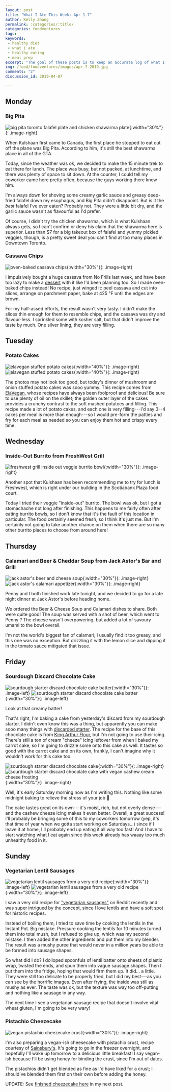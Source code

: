 ```yaml
---
layout: post
title: "What I Ate This Week: Apr 1–7"
author: Kelly Zhang
permalink: :categories/:title/
categories: foodventures
tags:
keywords:
 - healthy diet
 - what i ate
 - healthy eating
 - meal prep
excerpt: "The goal of these posts is to keep an accurate log of what I eat every day, even when those meals may not be particularly glamorous. That’s the case for this week’s food diary."
img: /food/foodventures/images/apr-7-2019.jpg
comments: "2"
discussion_id: 2019-04-07

---
```


Monday
------

### Big Pita

![big pita toronto falafel plate and chicken shawarma plate](/food/foodventures/images/big-pita.jpg){:width="30%"}{: .image-right}

When Kulshaan first came to Canada, the first place he stopped to eat out off the plane was Big Pita. According to him, it's still the best shawarma place in all of the GTA.

Today, since the weather was ok, we decided to make the 15 minute trek to eat there for lunch. The place was busy, but not packed, at lunchtime, and there was plenty of space to sit down. At the counter, I could tell my coworker came here pretty often, because the guys working there knew him.

I'm always down for shoving some creamy garlic sauce and greasy deep-fried falafel down my esophagus, and Big Pita didn't disappoint. But is it the *best* falafel I've ever eaten? Probably not. They were a little bit dry, and the garlic sauce wasn't as flavourful as I'd prefer.

Of course, I didn't try the chicken shawarma, which is what Kulshaan always gets, so I can't confirm or deny his claim that the shawarma here is superior. Less than $7 for a big takeout box of falafel and yummy pickled veggies, though, is a pretty sweet deal you can't find at too many places in Downtown Toronto.

### Cassava Chips

![oven-baked cassava chips](/food/foodventures/images/cassava-chips.jpg){:width="30%"}{: .image-right}

I impulsively bought a huge cassava from No Frills last week, and have been too lazy to make a [dessert](https://www.realordinaryfood.com/food-diary-feb-25-mar-3/#cassava-cupcakes) with it like I'd been planning too. So I made oven-baked chips instead! No recipe, just winged it: peel cassava and cut into slices, arrange on parchment paper, bake at 425 °F until the edges are brown.

For my half-assed efforts, the result wasn't very tasty. I didn't make the slices thin enough for them to resemble chips, and the cassava was dry and flavour-less. I sprinkled some with kosher salt, but that didn't improve the taste by much. One silver lining, they are very filling.

Tuesday
-------

### Potato Cakes

![elavegan stuffed potato cakes](/food/foodventures/images/potato-cakes-2.jpg){:width="40%"}{: .image-right}
![elavegan stuffed potato cakes](/food/foodventures/images/potato-cakes-1.jpg){:width="40%"}{: .image-right}

The photos may not look too good, but today's dinner of mushroom and onion stuffed potato cakes was sooo yummy. This recipe comes from [ElaVegan](https://elavegan.com/stuffed-potato-cakes-vegan-gluten-free/#wprm-recipe-container-3661), whose recipes have always been foolproof and delicious! Be sure to use plenty of oil on the skillet; the golden outer layer of the cakes provides a crunchy contrast to the soft mashed potatoes and filling. This recipe made a lot of potato cakes, and each one is very filling---I'd say 3--4 cakes per meal is more than enough---so I would pre-form the patties and fry for each meal as needed so you can enjoy them hot and crispy every time.

Wednesday
---------

### Inside-Out Burrito from FreshWest Grill

![freshwest grill inside out veggie burrito bowl](/food/foodventures/images/freshwest.jpg){:width="30%"}{: .image-right}

Another spot that Kulshaan has been recommending me to try for lunch is Freshwest, which is right under our building in the Scotiabank Plaza food court.

Today I tried their veggie "inside-out" burrito. The bowl was ok, but I got a stomachache not long after finishing. This happens to me fairly often after eating burrito bowls, so I don't know that it's the fault of this location in particular. The food certainly seemed fresh, so I think it's just me. But I'm certainly not going to take another chance on them when there are so many other burrito places to choose from around here!

Thursday
--------

### Calamari and Beer & Cheddar Soup from Jack Astor's Bar and Grill

![jack astor's beer and cheese soup](/food/foodventures/images/jack-astor.jpg){:width="30%"}{: .image-right}
![jack astor's calamari appetizer](/food/foodventures/images/jack-astor-1.jpg){:width="30%"}{: .image-right}

Penny and I both finished work late tonight, and we decided to go for a late night dinner at Jack Astor's before heading home.

We ordered the Beer & Cheese Soup and Calamari dishes to share. Both were quite good! The soup was served with a shot of beer, which went to Penny ? The cheese wasn't overpowering, but added a lot of savoury umami to the bowl overall.

I'm not the world's biggest fan of calamari; I usually find it too greasy, and this one was no exception. But drizzling it with the lemon slice and dipping it in the tomato sauce mitigated that issue.

Friday
------

### Sourdough Discard Chocolate Cake

![sourdough starter discard chocolate cake batter](/food/foodventures/images/sourdough-discard-chocolate-cake-1.jpg){:width="30%"}{: .image-left}
![sourdough starter discard chocolate cake batter](/food/foodventures/images/sourdough-discard-chocolate-cake-2.jpg){:width="30%"}{: .image-left}

Look at that creamy batter!

That's right, I'm baking a cake from yesterday's discard from my sourdough starter. I didn't even know this was a thing, but apparently you can make sooo many things with [discarded starter](https://www.kingarthurflour.com/collections/sourdough-discard-recipes/). The recipe for the base of this chocolate cake is from [King Arthur Flour](https://www.kingarthurflour.com/recipes/sourdough-chocolate-cake-recipe), but I'm not going to use their icing. There's still a ton of cream "cheeze" icing leftover from when I baked my carrot cake, so I'm going to drizzle some onto this cake as well. It tastes so good with the carrot cake and on its own, frankly, I can't imagine why it wouldn't work for this cake too.

![sourdough starter discard chocolate cake](/food/foodventures/images/sourdough-discard-chocolate-cake-3.jpg){:width="30%"}{: .image-right}
![sourdough starter discard chocolate cake with vegan cashew cream cheese frosting](/food/foodventures/images/sourdough-discard-chocolate-cake-5.jpg){:width="30%"}{: .image-right}

Well, it's early Saturday morning now as I'm writing this. Nothing like some midnight baking to relieve the stress of your job 🙂

The cake tastes great on its own---it's moist, rich, but not overly dense---and the cashew cheeze icing makes it even better. Overall, a great success! I'll probably be bringing some of this to my coworkers tomorrow (yep, it's that time of year when we gotta start working on Saturdays...) since if I leave it at home, I'll probably end up eating it all way too fast! And I have to start watching what I eat again since this week already has waaay too much unhealthy food in it.

Sunday
------

### Vegetarian Lentil Sausages

![vegetarian lentil sausages from a very old recipe](/food/foodventures/images/lentil-sausage-1.jpg){:width="30%"}{: .image-left}
![vegetarian lentil sausages from a very old recipe](/food/foodventures/images/lentil-sausage-2.jpg){:width="30%"}{: .image-left}

I saw a very old recipe for ["vegetarian sausages"](https://www.reddit.com/r/VegRecipes/comments/bckhpg/trying_a_historic_vegetarian_recipe_sausages/) on Reddit recently and was super intrigued by the concept, since I love lentils and have a soft spot for historic recipes.

Instead of boiling them, I tried to save time by cooking the lentils in the Instant Pot. Big mistake. Pressure cooking the lentils for 10 minutes turned them into total mush, but I refused to give up, which was my second mistake. I then added the other ingredients and put them into my blender. The result was a mushy puree that would never in a million years be able to be formed into sausage shapes.

So what did I do? I dolloped spoonfuls of lentil batter onto sheets of plastic wrap, twisted the ends, and spun them into vague sausage shapes. Then I put them into the fridge, hoping that would firm them up. It did... a little. They were still too delicate to be properly fried, but I did my best---as you can see by the horrific images. Even after frying, the inside was still as mushy as ever. The taste was ok, but the texture was way too off-putting and nothing like a sausage in any way.

The next time I see a vegetarian sausage recipe that doesn't involve vital wheat gluten, I'm going to be very wary!

### Pistachio Cheezecake

![vegan pistachio cheezecake crust](/food/foodventures/images/pistachio-cheezecake-crust.jpg){:width="30%"}{: .image-right}

I'm also preparing a vegan-ish cheesecake with pistachio crust, recipe courtesy of [Sainsbury's](https://www.sainsburysmagazine.co.uk/recipes/desserts/raw-vegan-vanilla-strawberry-and-pistachio-cheesecake). It's going to go in the freezer overnight, and hopefully I'll wake up tomorrow to a delicious little breakfast! I say vegan-ish because I'll be using honey for binding the crust, since I'm out of dates.

The pistachios didn't get blended as fine as I'd have liked for a crust; I should've blended them first on their own before adding the honey.

UPDATE: See [finished cheezecake here](https://www.realordinaryfood.com/food-diary-apr-8-14/#pistachio-cheezecake) in my next post.
